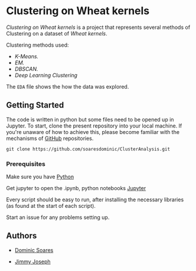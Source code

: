 # Clustering on Wheat kernels
*Clustering on Wheat kernels* is a project that represents several methods of Clustering on a dataset of *Wheat kernels*. 

Clustering methods used:
* *K-Means.*
* *EM.*
* *DBSCAN.*
* *Deep Learning Clustering*

The `EDA` file shows the how the data was explored.

## Getting Started

The code is written in python but some files need to be opened up in Jupyter. To start, clone the present repository into your local machine. If you're unaware of how to achieve this, please become familiar with the mechanisms of [GitHub](https://help.github.com/articles/set-up-git) repositories.

```
git clone https://github.com/soaresdominic/ClusterAnalysis.git
```

### Prerequisites

Make sure you have [Python](https://www.python.org)

Get jupyter to open the .ipynb, python notebooks [Jupyter](http://jupyter.org)

Every script should be easy to run, after installing the necessary libraries (as found at the start of each script).

Start an issue for any problems setting up.

## Authors

- [Dominic Soares](https://github.com/soaresdominic/)

- [Jimmy Joseph](https://github.com/jimmyjoseph1295)
